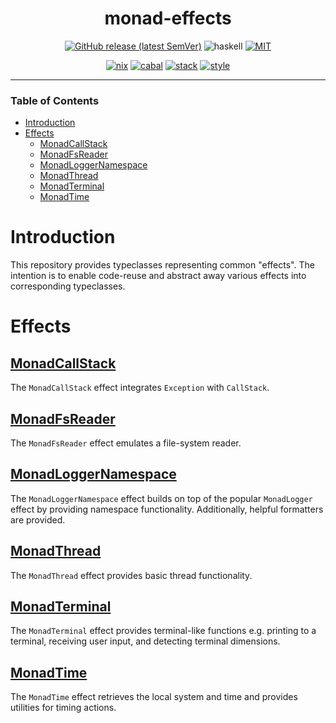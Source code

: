 <div align="center">

# monad-effects

[![GitHub release (latest SemVer)](https://img.shields.io/github/v/release/tbidne/monad-effects?include_prereleases&sort=semver)](https://github.com/tbidne/monad-effects/releases/)
![haskell](https://img.shields.io/static/v1?label=&message=9.4&logo=haskell&logoColor=655889&labelColor=2f353e&color=655889)
[![MIT](https://img.shields.io/github/license/tbidne/monad-effects?color=blue)](https://opensource.org/licenses/MIT)

[![nix](https://img.shields.io/github/workflow/status/tbidne/monad-effects/nix/main?label=nix&&logo=nixos&logoColor=85c5e7&labelColor=2f353c)](https://github.com/tbidne/monad-effects/actions/workflows/nix.yaml)
[![cabal](https://img.shields.io/github/workflow/status/tbidne/monad-effects/cabal/main?label=cabal&labelColor=2f353c)](https://github.com/tbidne/monad-effects/actions/workflows/cabal.yaml)
[![stack](https://img.shields.io/github/workflow/status/tbidne/monad-effects/stack/main?label=stack&logoColor=white&labelColor=2f353c)](https://github.com/tbidne/monad-effects/actions/workflows/stack.yaml)
[![style](https://img.shields.io/github/workflow/status/tbidne/monad-effects/style/main?label=style&logoColor=white&labelColor=2f353c)](https://github.com/tbidne/monad-effects/actions/workflows/style.yaml)

</div>

---

### Table of Contents
* [Introduction](#introduction)
* [Effects](#effects)
  * [MonadCallStack](#monadcallstack)
  * [MonadFsReader](#monadfsreader)
  * [MonadLoggerNamespace](#monadloggernamespace)
  * [MonadThread](#monadthread)
  * [MonadTerminal](#monadterminal)
  * [MonadTime](#monadtime)

# Introduction

This repository provides typeclasses representing common "effects". The intention is to enable code-reuse and abstract away various effects into corresponding typeclasses.

# Effects

## [MonadCallStack](./monad-callstack/)

The `MonadCallStack` effect integrates `Exception` with `CallStack`.

## [MonadFsReader](./monad-fs-reader/)

The `MonadFsReader` effect emulates a file-system reader.

## [MonadLoggerNamespace](./monad-logger-namespace/)

The `MonadLoggerNamespace` effect builds on top of the popular `MonadLogger` effect by providing namespace functionality. Additionally, helpful formatters are provided.

## [MonadThread](./monad-thread/)

The `MonadThread` effect provides basic thread functionality.

## [MonadTerminal](./monad-terminal/)

The `MonadTerminal` effect provides terminal-like functions e.g. printing to a terminal, receiving user input, and detecting terminal dimensions.

## [MonadTime](./monad-time)

The `MonadTime` effect retrieves the local system and time and provides utilities for timing actions.
